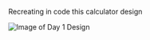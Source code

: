 Recreating in code this calculator design

![Image of Day 1 Design](https://dribbble.com/shots/2334270-004-Calculator)

